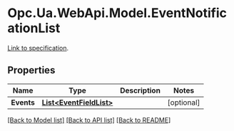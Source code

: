 # Opc.Ua.WebApi.Model.EventNotificationList
[Link to specification](https://reference.opcfoundation.org/v105/Core/docs/Part4/7.25.3).

## Properties

Name | Type | Description | Notes
------------ | ------------- | ------------- | -------------
**Events** | [**List&lt;EventFieldList&gt;**](EventFieldList.md) |  | [optional] 

[[Back to Model list]](../README.md#documentation-for-models) [[Back to API list]](../README.md#documentation-for-api-endpoints) [[Back to README]](../README.md)

